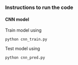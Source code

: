 ### Instructions to run the code

#### CNN model

Train model using

```
python cnn_train.py
```

Test model using

```
python cnn_pred.py
```
